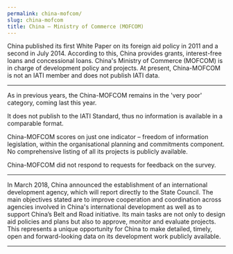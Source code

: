 ```yaml
---
permalink: china-mofcom/
slug: china-mofcom
title: China – Ministry of Commerce (MOFCOM)
---
```


China published its first White Paper on its foreign aid policy in 2011 and a second in July 2014. According to this, China provides grants, interest-free loans and concessional loans. China's Ministry of Commerce (MOFCOM) is in charge of development policy and projects. At present, China-MOFCOM is not an IATI member and does not publish IATI data.

---

As in previous years, the China-MOFCOM remains in the 'very poor' category, coming last this year.

It does not publish to the IATI Standard, thus no information is available in a comparable format.

China-MOFCOM scores on just one indicator – freedom of information legislation, within the organisational planning and commitments component. No comprehensive listing of all its projects is publicly available.

China-MOFCOM did not respond to requests for feedback on the survey.

---

In March 2018, China announced the establishment of an international development agency, which will report directly to the State Council. The main objectives stated are to improve cooperation and coordination across agencies involved in China's international development as well as to support China’s Belt and Road initiative. Its main tasks are not only to design aid policies and plans but also to approve, monitor and evaluate projects. This represents a unique opportunity for China to make detailed, timely, open and forward-looking data on its development work publicly available.

---
